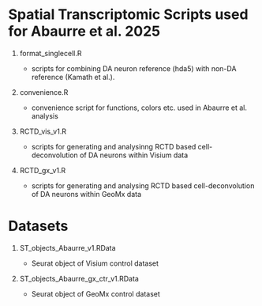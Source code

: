 # Spatial Transcriptomic Scripts used for Abaurre et al. 2025

1. format_singlecell.R
    - scripts for combining DA neuron reference (hda5) with non-DA reference (Kamath et al.).

2. convenience.R
    - convenience script for functions, colors etc. used in Abaurre et al. analysis

3. RCTD_vis_v1.R
    - scripts for generating and analysinng RCTD based cell-deconvolution of DA neurons within Visium data

4. RCTD_gx_v1.R
    - scripts for generating and analysing RCTD based cell-deconvolution of DA neurons within GeoMx data

# Datasets

1. ST_objects_Abaurre_v1.RData
    - Seurat object of Visium control dataset

2. ST_objects_Abaurre_gx_ctr_v1.RData
    - Seurat object of GeoMx control dataset

